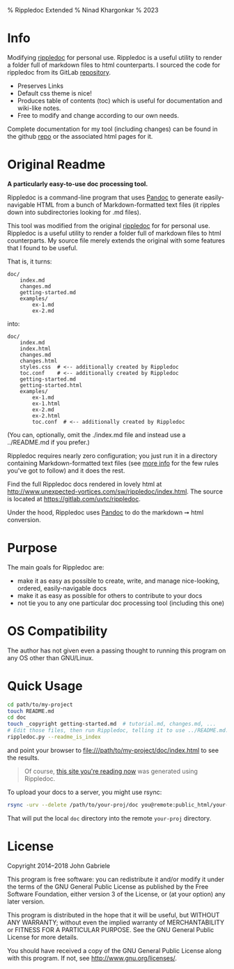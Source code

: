 % Rippledoc Extended
% Ninad Khargonkar
% 2023

# Info
Modifying [rippledoc](http://www.unexpected-vortices.com/sw/rippledoc/index.html)
for personal use. Rippledoc is a useful utility to render a folder full of 
markdown files to html counterparts. I sourced the code for rippledoc from its 
GitLab [repository](https://gitlab.com/uvtc/rippledoc).

- Preserves Links
- Default css theme is nice!
- Produces table of contents (toc) which is useful for documentation and wiki-like notes.
- Free to modify and change according to our own needs.

Complete documentation for my tool (including changes) can be found in the
github [repo](https://github.com/kninad/rippledoc-ext/) or the associated
html pages for it. 


# Original Readme

**A particularly easy-to-use doc processing tool.**

Rippledoc is a command-line program that uses
[Pandoc](http://pandoc.org/) to generate easily-navigable HTML from a
bunch of Markdown-formatted text files (it ripples down into
subdirectories looking for .md files).

This tool was modified from the original
[rippledoc](http://www.unexpected-vortices.com/sw/rippledoc/index.html) for
for personal use. Rippledoc is a useful utility to render a folder full of 
markdown files to html counterparts. My source file merely extends the original
with some features that I found to be useful.


That is, it turns:

~~~
doc/
    index.md
    changes.md
    getting-started.md
    examples/
        ex-1.md
        ex-2.md
~~~

into:

~~~
doc/
    index.md
    index.html
    changes.md
    changes.html
    styles.css  # <-- additionally created by Rippledoc
    toc.conf    # <-- additionally created by Rippledoc
    getting-started.md
    getting-started.html
    examples/
        ex-1.md
        ex-1.html
        ex-2.md
        ex-2.html
        toc.conf  # <-- additionally created by Rippledoc
~~~

(You can, optionally, omit the ./index.md file and instead use a
../README.md if you prefer.)

Rippledoc requires nearly zero configuration; you just run it in a
directory containing Markdown-formatted text files (see [more
info](more-info.html) for the few rules you've got to follow) and it
does the rest.

Find the full Rippledoc docs rendered in lovely html at
<http://www.unexpected-vortices.com/sw/rippledoc/index.html>. The
source is located at <https://gitlab.com/uvtc/rippledoc>.

Under the hood, Rippledoc uses [Pandoc](http://pandoc.org/) to do the
markdown ➞ html conversion.


Purpose
=======

The main goals for Rippledoc are:

  * make it as easy as possible to create, write, and manage
    nice-looking, ordered, easily-navigable docs
  * make it as easy as possible for others to contribute to your
    docs
  * not tie you to any one particular doc processing tool (including
    this one)


OS Compatibility
================

The author has not given even a passing thought to running this
program on any OS other than GNU/Linux.



Quick Usage
===========

~~~bash
cd path/to/my-project
touch README.md
cd doc
touch _copyright getting-started.md  # tutorial.md, changes.md, ...
# Edit those files, then run Rippledoc, telling it to use ../README.md.
rippledoc.py --readme_is_index
~~~

and point your browser to <file:///path/to/my-project/doc/index.html>
to see the results.

> Of course, [this site you're reading
> now](http://www.unexpected-vortices.com/sw/rippledoc/index.html) was
> generated using Rippledoc.

To upload your docs to a server, you might use rsync:

~~~bash
rsync -urv --delete /path/to/your-proj/doc you@remote:public_html/your-proj
~~~

That will put the local `doc` directory into the remote `your-proj`
directory.



License
=======

Copyright 2014–2018 John Gabriele

This program is free software: you can redistribute it and/or modify
it under the terms of the GNU General Public License as published by
the Free Software Foundation, either version 3 of the License, or (at
your option) any later version.

This program is distributed in the hope that it will be useful,
but WITHOUT ANY WARRANTY; without even the implied warranty of
MERCHANTABILITY or FITNESS FOR A PARTICULAR PURPOSE.  See the
GNU General Public License for more details.

You should have received a copy of the GNU General Public License
along with this program.  If not, see <http://www.gnu.org/licenses/>.
